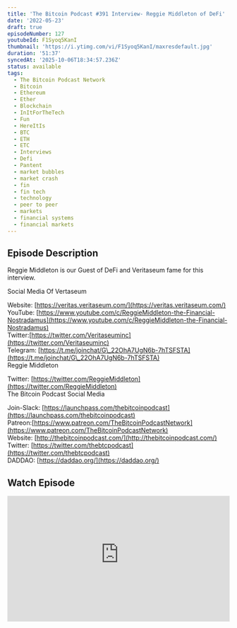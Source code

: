 ```yaml
---
title: 'The Bitcoin Podcast #391 Interview- Reggie Middleton of DeFi'
date: '2022-05-23'
draft: true
episodeNumber: 127
youtubeId: F1Syoq5KanI
thumbnail: 'https://i.ytimg.com/vi/F1Syoq5KanI/maxresdefault.jpg'
duration: '51:37'
syncedAt: '2025-10-06T18:34:57.236Z'
status: available
tags:
  - The Bitcoin Podcast Network
  - Bitcoin
  - Ethereum
  - Ether
  - Blockchain
  - InItForTheTech
  - Fun
  - HereItIs
  - BTC
  - ETH
  - ETC
  - Interviews
  - Defi
  - Pantent
  - market bubbles
  - market crash
  - fin
  - fin tech
  - technology
  - peer to peer
  - markets
  - financial systems
  - financial markets
---
```

## Episode Description

Reggie Middleton is our Guest of DeFi  and Veritaseum fame for this interview.  
  
Social Media Of Vertaseum  
  
Website: [https://veritas.veritaseum.com/](https://veritas.veritaseum.com/)  
YouTube: [https://www.youtube.com/c/ReggieMiddleton-the-Financial-Nostradamus](https://www.youtube.com/c/ReggieMiddleton-the-Financial-Nostradamus)  
Twitter:[https://twitter.com/Veritaseuminc](https://twitter.com/Veritaseuminc)  
Telegram: [https://t.me/joinchat/G\_22OhA7UgN6b-7hTSFSTA](https://t.me/joinchat/G\_22OhA7UgN6b-7hTSFSTA)  
Reggie Middleton  
  
Twitter: [https://twitter.com/ReggieMiddleton](https://twitter.com/ReggieMiddleton)  
The Bitcoin Podcast Social Media  
  
Join-Slack: [https://launchpass.com/thebitcoinpodcast](https://launchpass.com/thebitcoinpodcast)  
Patreon:[https://www.patreon.com/TheBitcoinPodcastNetwork](https://www.patreon.com/TheBitcoinPodcastNetwork)  
Website: [http://thebitcoinpodcast.com/](http://thebitcoinpodcast.com/)  
Twitter: [https://twitter.com/thebtcpodcast](https://twitter.com/thebtcpodcast)  
DADDAO: [https://daddao.org/](https://daddao.org/)

## Watch Episode

<div style="position: relative; padding-bottom: 56.25%; height: 0; overflow: hidden;">
  <iframe
    src="https://www.youtube-nocookie.com/embed/F1Syoq5KanI"
    style="position: absolute; top: 0; left: 0; width: 100%; height: 100%;"
    frameborder="0"
    allow="accelerometer; autoplay; clipboard-write; encrypted-media; gyroscope; picture-in-picture"
    allowfullscreen
  ></iframe>
</div>

